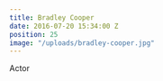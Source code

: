 ```yaml
---
title: Bradley Cooper
date: 2016-07-20 15:34:00 Z
position: 25
image: "/uploads/bradley-cooper.jpg"
---
```


Actor
